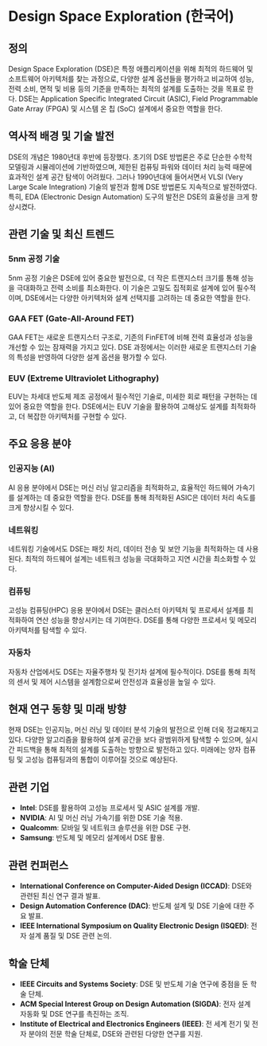 # Design Space Exploration (한국어)

## 정의

Design Space Exploration (DSE)은 특정 애플리케이션을 위해 최적의 하드웨어 및 소프트웨어 아키텍처를 찾는 과정으로, 다양한 설계 옵션들을 평가하고 비교하여 성능, 전력 소비, 면적 및 비용 등의 기준을 만족하는 최적의 설계를 도출하는 것을 목표로 한다. DSE는 Application Specific Integrated Circuit (ASIC), Field Programmable Gate Array (FPGA) 및 시스템 온 칩 (SoC) 설계에서 중요한 역할을 한다.

## 역사적 배경 및 기술 발전

DSE의 개념은 1980년대 후반에 등장했다. 초기의 DSE 방법론은 주로 단순한 수학적 모델링과 시뮬레이션에 기반하였으며, 제한된 컴퓨팅 파워와 데이터 처리 능력 때문에 효과적인 설계 공간 탐색이 어려웠다. 그러나 1990년대에 들어서면서 VLSI (Very Large Scale Integration) 기술의 발전과 함께 DSE 방법론도 지속적으로 발전하였다. 특히, EDA (Electronic Design Automation) 도구의 발전은 DSE의 효율성을 크게 향상시켰다.

## 관련 기술 및 최신 트렌드

### 5nm 공정 기술

5nm 공정 기술은 DSE에 있어 중요한 발전으로, 더 작은 트랜지스터 크기를 통해 성능을 극대화하고 전력 소비를 최소화한다. 이 기술은 고밀도 집적회로 설계에 있어 필수적이며, DSE에서는 다양한 아키텍처와 설계 선택지를 고려하는 데 중요한 역할을 한다.

### GAA FET (Gate-All-Around FET)

GAA FET는 새로운 트랜지스터 구조로, 기존의 FinFET에 비해 전력 효율성과 성능을 개선할 수 있는 잠재력을 가지고 있다. DSE 과정에서는 이러한 새로운 트랜지스터 기술의 특성을 반영하여 다양한 설계 옵션을 평가할 수 있다.

### EUV (Extreme Ultraviolet Lithography)

EUV는 차세대 반도체 제조 공정에서 필수적인 기술로, 미세한 회로 패턴을 구현하는 데 있어 중요한 역할을 한다. DSE에서는 EUV 기술을 활용하여 고해상도 설계를 최적화하고, 더 복잡한 아키텍처를 구현할 수 있다.

## 주요 응용 분야

### 인공지능 (AI)

AI 응용 분야에서 DSE는 머신 러닝 알고리즘을 최적화하고, 효율적인 하드웨어 가속기를 설계하는 데 중요한 역할을 한다. DSE를 통해 최적화된 ASIC은 데이터 처리 속도를 크게 향상시킬 수 있다.

### 네트워킹

네트워킹 기술에서도 DSE는 패킷 처리, 데이터 전송 및 보안 기능을 최적화하는 데 사용된다. 최적의 하드웨어 설계는 네트워크 성능을 극대화하고 지연 시간을 최소화할 수 있다.

### 컴퓨팅

고성능 컴퓨팅(HPC) 응용 분야에서 DSE는 클러스터 아키텍처 및 프로세서 설계를 최적화하여 연산 성능을 향상시키는 데 기여한다. DSE를 통해 다양한 프로세서 및 메모리 아키텍처를 탐색할 수 있다.

### 자동차

자동차 산업에서도 DSE는 자율주행차 및 전기차 설계에 필수적이다. DSE를 통해 최적의 센서 및 제어 시스템을 설계함으로써 안전성과 효율성을 높일 수 있다.

## 현재 연구 동향 및 미래 방향

현재 DSE는 인공지능, 머신 러닝 및 데이터 분석 기술의 발전으로 인해 더욱 정교해지고 있다. 다양한 알고리즘을 활용하여 설계 공간을 보다 광범위하게 탐색할 수 있으며, 실시간 피드백을 통해 최적의 설계를 도출하는 방향으로 발전하고 있다. 미래에는 양자 컴퓨팅 및 고성능 컴퓨팅과의 통합이 이루어질 것으로 예상된다.

## 관련 기업

- **Intel**: DSE를 활용하여 고성능 프로세서 및 ASIC 설계를 개발.
- **NVIDIA**: AI 및 머신 러닝 가속기를 위한 DSE 기술 적용.
- **Qualcomm**: 모바일 및 네트워크 솔루션을 위한 DSE 구현.
- **Samsung**: 반도체 및 메모리 설계에서 DSE 활용.

## 관련 컨퍼런스

- **International Conference on Computer-Aided Design (ICCAD)**: DSE와 관련된 최신 연구 결과 발표.
- **Design Automation Conference (DAC)**: 반도체 설계 및 DSE 기술에 대한 주요 발표.
- **IEEE International Symposium on Quality Electronic Design (ISQED)**: 전자 설계 품질 및 DSE 관련 논의.

## 학술 단체

- **IEEE Circuits and Systems Society**: DSE 및 반도체 기술 연구에 중점을 둔 학술 단체.
- **ACM Special Interest Group on Design Automation (SIGDA)**: 전자 설계 자동화 및 DSE 연구를 촉진하는 조직.
- **Institute of Electrical and Electronics Engineers (IEEE)**: 전 세계 전기 및 전자 분야의 전문 학술 단체로, DSE와 관련된 다양한 연구를 지원.